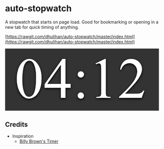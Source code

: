 # auto-stopwatch

A stopwatch that starts on page load. Good for bookmarking or opening in a new tab for quick timing of anything.

[https://rawgit.com/dhulihan/auto-stopwatch/master/index.html](https://rawgit.com/dhulihan/auto-stopwatch/master/index.html)

[![Thumbnail](https://raw.githubusercontent.com/dhulihan/auto-stopwatch/master/thumbnail.png)](https://rawgit.com/dhulihan/auto-stopwatch/master/index.html)

## Credits

* Inspiration
	* [Billy Brown's Timer](http://codepen.io/_Billy_Brown/pen/dbJeh)
